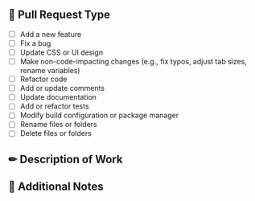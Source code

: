 <!-- PR Title: [Type of Work] Description of Work -->

## 📢 Pull Request Type

<!-- Mark the appropriate type with an x -->

- [ ] Add a new feature
- [ ] Fix a bug
- [ ] Update CSS or UI design
- [ ] Make non-code-impacting changes (e.g., fix typos, adjust tab sizes, rename variables)
- [ ] Refactor code
- [ ] Add or update comments
- [ ] Update documentation
- [ ] Add or refactor tests
- [ ] Modify build configuration or package manager
- [ ] Rename files or folders
- [ ] Delete files or folders

## ✏ Description of Work

<!-- Write the details of the work -->

## 📌 Additional Notes

<!-- Optional: Add any additional notes if necessary -->